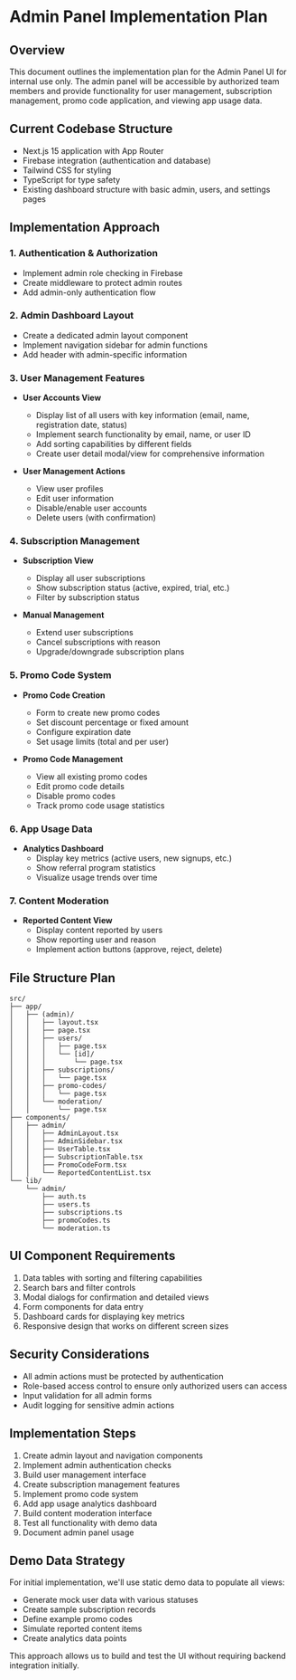 # Admin Panel Implementation Plan

## Overview
This document outlines the implementation plan for the Admin Panel UI for internal use only. The admin panel will be accessible by authorized team members and provide functionality for user management, subscription management, promo code application, and viewing app usage data.

## Current Codebase Structure
- Next.js 15 application with App Router
- Firebase integration (authentication and database)
- Tailwind CSS for styling
- TypeScript for type safety
- Existing dashboard structure with basic admin, users, and settings pages

## Implementation Approach

### 1. Authentication & Authorization
- Implement admin role checking in Firebase
- Create middleware to protect admin routes
- Add admin-only authentication flow

### 2. Admin Dashboard Layout
- Create a dedicated admin layout component
- Implement navigation sidebar for admin functions
- Add header with admin-specific information

### 3. User Management Features
- **User Accounts View**
  - Display list of all users with key information (email, name, registration date, status)
  - Implement search functionality by email, name, or user ID
  - Add sorting capabilities by different fields
  - Create user detail modal/view for comprehensive information

- **User Management Actions**
  - View user profiles
  - Edit user information
  - Disable/enable user accounts
  - Delete users (with confirmation)

### 4. Subscription Management
- **Subscription View**
  - Display all user subscriptions
  - Show subscription status (active, expired, trial, etc.)
  - Filter by subscription status

- **Manual Management**
  - Extend user subscriptions
  - Cancel subscriptions with reason
  - Upgrade/downgrade subscription plans

### 5. Promo Code System
- **Promo Code Creation**
  - Form to create new promo codes
  - Set discount percentage or fixed amount
  - Configure expiration date
  - Set usage limits (total and per user)

- **Promo Code Management**
  - View all existing promo codes
  - Edit promo code details
  - Disable promo codes
  - Track promo code usage statistics

### 6. App Usage Data
- **Analytics Dashboard**
  - Display key metrics (active users, new signups, etc.)
  - Show referral program statistics
  - Visualize usage trends over time

### 7. Content Moderation
- **Reported Content View**
  - Display content reported by users
  - Show reporting user and reason
  - Implement action buttons (approve, reject, delete)

## File Structure Plan
```
src/
├── app/
│   ├── (admin)/
│   │   ├── layout.tsx
│   │   ├── page.tsx
│   │   ├── users/
│   │   │   ├── page.tsx
│   │   │   └── [id]/
│   │   │       └── page.tsx
│   │   ├── subscriptions/
│   │   │   └── page.tsx
│   │   ├── promo-codes/
│   │   │   └── page.tsx
│   │   └── moderation/
│   │       └── page.tsx
├── components/
│   ├── admin/
│   │   ├── AdminLayout.tsx
│   │   ├── AdminSidebar.tsx
│   │   ├── UserTable.tsx
│   │   ├── SubscriptionTable.tsx
│   │   ├── PromoCodeForm.tsx
│   │   └── ReportedContentList.tsx
└── lib/
    └── admin/
        ├── auth.ts
        ├── users.ts
        ├── subscriptions.ts
        ├── promoCodes.ts
        └── moderation.ts
```

## UI Component Requirements
1. Data tables with sorting and filtering capabilities
2. Search bars and filter controls
3. Modal dialogs for confirmation and detailed views
4. Form components for data entry
5. Dashboard cards for displaying key metrics
6. Responsive design that works on different screen sizes

## Security Considerations
- All admin actions must be protected by authentication
- Role-based access control to ensure only authorized users can access
- Input validation for all admin forms
- Audit logging for sensitive admin actions

## Implementation Steps
1. Create admin layout and navigation components
2. Implement admin authentication checks
3. Build user management interface
4. Create subscription management features
5. Implement promo code system
6. Add app usage analytics dashboard
7. Build content moderation interface
8. Test all functionality with demo data
9. Document admin panel usage

## Demo Data Strategy
For initial implementation, we'll use static demo data to populate all views:
- Generate mock user data with various statuses
- Create sample subscription records
- Define example promo codes
- Simulate reported content items
- Create analytics data points

This approach allows us to build and test the UI without requiring backend integration initially.

